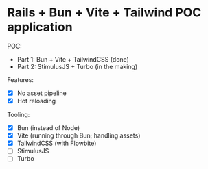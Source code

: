 # Rails + Bun + Vite + Tailwind POC application

POC:
- Part 1: Bun + Vite + TailwindCSS (done)
- Part 2: StimulusJS + Turbo (in the making)

Features:
* [x] No asset pipeline
* [x] Hot reloading

Tooling:
* [x] Bun (instead of Node)
* [x] Vite (running through Bun; handling assets)
* [x] TailwindCSS (with Flowbite)
* [ ] StimulusJS
* [ ] Turbo
